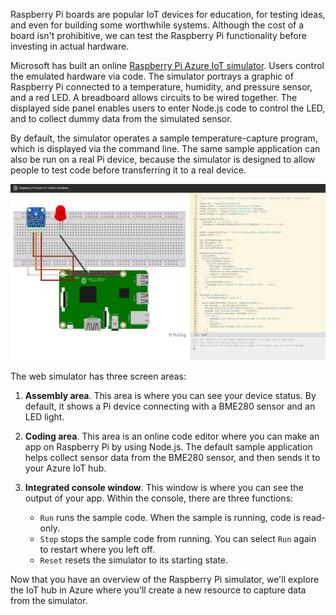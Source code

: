 Raspberry Pi boards are popular IoT devices for education, for testing ideas, and even for building some worthwhile systems. Although the cost of a board isn't prohibitive, we can test the Raspberry Pi functionality before investing in actual hardware.

Microsoft has built an online [Raspberry Pi Azure IoT simulator](https://azure-samples.github.io/raspberry-pi-web-simulator?azure-portal=true). Users control the emulated hardware via code. The simulator portrays a graphic of Raspberry Pi connected to a temperature, humidity, and pressure sensor, and a red LED. A breadboard allows circuits to be wired together. The displayed side panel enables users to enter Node.js code to control the LED, and to collect dummy data from the simulated sensor.

By default, the simulator operates a sample temperature-capture program, which is displayed via the command line. The same sample application can also be run on a real Pi device, because the simulator is designed to allow people to test code before transferring it to a real device.

[![Raspberry Pi simulator](../media/iot-admin-raspberry-pi-simulator.png)](../media/iot-admin-raspberry-pi-simulator.png#lightbox)

The web simulator has three screen areas:

1. **Assembly area**. This area is where you can see your device status. By default, it shows a Pi device connecting with a BME280 sensor and an LED light.

1. **Coding area**. This area is an online code editor where you can make an app on Raspberry Pi by using Node.js. The default sample application helps collect sensor data from the BME280 sensor, and then sends it to your Azure IoT hub.

1. **Integrated console window**. This window is where you can see the output of your app. Within the console, there are three functions:
    - `Run` runs the sample code. When the sample is running, code is read-only.
    - `Stop` stops the sample code from running. You can select `Run` again to restart where you left off.
    - `Reset` resets the simulator to its starting state.

Now that you have an overview of the Raspberry Pi simulator, we'll explore the IoT hub in Azure where you'll create a new resource to capture data from the simulator.
